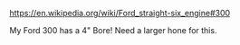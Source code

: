 https://en.wikipedia.org/wiki/Ford_straight-six_engine#300

My Ford 300 has a 4" Bore! Need a larger hone for this.
